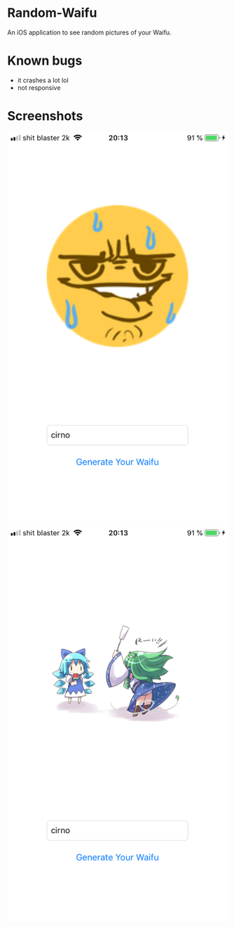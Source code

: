 # Random-Waifu
An iOS application to see random pictures of your Waifu.

# Known bugs
- it crashes a lot lol
- not responsive

# Screenshots

![alt text](1.png)
![alt text](2.png)


